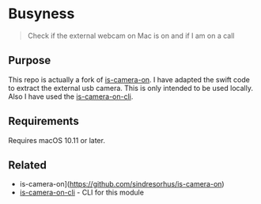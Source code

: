 # Busyness

> Check if the external webcam on Mac is on and if I am on a call


## Purpose

This repo is actually a fork of [is-camera-on](https://github.com/sindresorhus/is-camera-on). I have adapted the swift code to extract the external usb camera. 
This is only intended to be used locally. Also I have used the [is-camera-on-cli](https://github.com/sindresorhus/is-camera-on-cli).

## Requirements

Requires macOS 10.11 or later.

## Related
- is-camera-on](https://github.com/sindresorhus/is-camera-on)
- [is-camera-on-cli](https://github.com/sindresorhus/is-camera-on-cli) - CLI for this module
